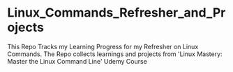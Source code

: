 # Linux_Commands_Refresher_and_Projects
This Repo Tracks my Learning Progress for my Refresher on Linux Commands. The Repo collects learnings and projects from 'Linux Mastery: Master the Linux Command Line' Udemy Course
